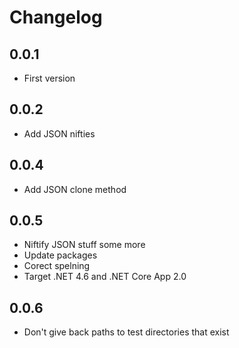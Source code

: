 # Changelog

## 0.0.1

* First version

## 0.0.2

* Add JSON nifties

## 0.0.4

* Add JSON clone method

## 0.0.5

* Niftify JSON stuff some more
* Update packages
* Corect spelning
* Target .NET 4.6 and .NET Core App 2.0

## 0.0.6

* Don't give back paths to test directories that exist